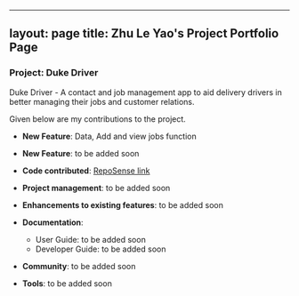    ---
layout: page
title: Zhu Le Yao's Project Portfolio Page
---

### Project: Duke Driver

Duke Driver - A contact and job management app to aid delivery drivers in better managing their jobs and customer relations.

Given below are my contributions to the project.

* **New Feature**: Data, Add and view jobs function

* **New Feature**: to be added soon

* **Code contributed**: [RepoSense link](https://nus-cs2103-ay2223s2.github.io/tp-dashboard/?search=zhuleyao&breakdown=true)

* **Project management**: to be added soon

* **Enhancements to existing features**: to be added soon

* **Documentation**:
    * User Guide:
      to be added soon
    * Developer Guide:
      to be added soon

* **Community**:
  to be added soon

* **Tools**:
  to be added soon
